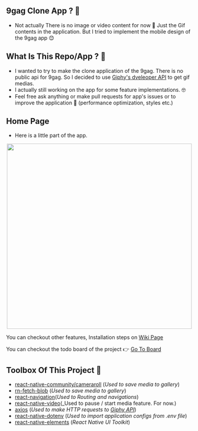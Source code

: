 ## 9gag Clone App ? 🤔

- Not actually There is no image or video content for now 😬 Just the Gif contents in the application. But I tried to implement the mobile design of the 9gag app 😊 

## What Is This Repo/App ? 🤔

- I wanted to try to make the clone application of the 9gag. There is no public api for 9gag. So I decided to use <a href="https://developers.giphy.com/">Giphy's dveleoper API</a> to get gif medias.
- I actually still working on the app for some feature implementations. 🤓
- Feel free ask anything or make pull requests for app's issues or to improve the application 🥳 (performance optimization, styles etc.)


## Home Page

- Here is a little part of the app.

<div align="center">

<img src="./demo/intro.gif" height=500>

</div>

<p>You can checkout other features, Installation steps on <a href="https://github.com/SafaElmali/react-native-9gag.wiki.git">Wiki Page</a><p/>

<p>You can checkout the todo board of the project 👉 <a href="https://github.com/SafaElmali/react-native-9gag/projects">Go To Board</a><p/>

## Toolbox Of This Project 🧰 

- [react-native-community/cameraroll](https://github.com/react-native-community/react-native-cameraroll) (_Used to save media to gallery_)
- [rn-fetch-blob](https://github.com/joltup/rn-fetch-blob) (_Used to save media to gallery_)
- [react-navigation](https://reactnavigation.org/)(_Used to Routing and navigations_)
- [react-native-video](https://github.com/react-native-community/react-native-video)(_Used to pause / start media feature. For now.)
- [axios](https://github.com/axios/axios) (_Used to make HTTP requests to <a href="https://developers.giphy.com/">Giphy API</a>_)
- [react-native-dotenv](https://github.com/zetachang/react-native-dotenv) (_Used to import application configs from .env file_)
- [react-native-elements](https://react-native-elements.github.io/react-native-elements/) (_React Native UI Toolkit_)
